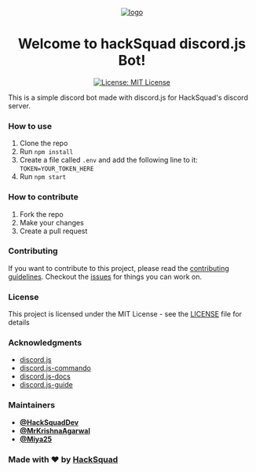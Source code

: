 <p align="center">
  <a href="https://hacksquad.dev">
    <img  alt="logo" src="https://user-images.githubusercontent.com/17677196/190159412-34a1d863-1c2f-49bb-930c-054753137118.jpg">
  </a>
</p>
<h1 align="center">Welcome to hackSquad discord.js Bot!</h1>
<p align="center">
  <a href="https://opensource.org/licenses/MIT" target="_blank">
    <img alt="License: MIT License" src="https://img.shields.io/badge/License-MIT License-yellow.svg" />
  </a>
</p>

This is a simple discord bot made with discord.js for HackSquad's discord server.

### How to use

1. Clone the repo
2. Run `npm install`
3. Create a file called `.env` and add the following line to it: `TOKEN=YOUR_TOKEN_HERE`
4. Run `npm start`

### How to contribute

1. Fork the repo
2. Make your changes
3. Create a pull request

### Contributing

If you want to contribute to this project, please read the [contributing guidelines](/CONTRIBUTING.md).
Checkout the [issues](/issues) for things you can work on.

### License

This project is licensed under the MIT License - see the [LICENSE](/LICENSE) file for details

### Acknowledgments

-   [discord.js](https://discord.js.org/#/)
-   [discord.js-commando](https://discord.js.org/#/docs/commando/master/general/welcome)
-   [discord.js-docs](https://discord.js.org/#/docs/main/stable/general/welcome)
-   [discord.js-guide](https://discordjs.guide/)

### Maintainers

-   [**@HackSquadDev**](https://github.com/HackSquadDev)
-   [**@MrKrishnaAgarwal**](https://github.com/MrKrishnaAgarwal)
-   [**@Miya25**](https://github.com/Miya25)


### Made with ❤️ by [HackSquad](https://hacksquad.dev)
